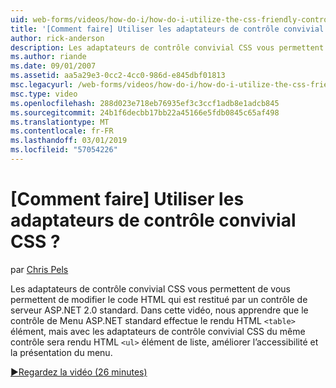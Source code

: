 ```yaml
---
uid: web-forms/videos/how-do-i/how-do-i-utilize-the-css-friendly-control-adapters
title: '[Comment faire] Utiliser les adaptateurs de contrôle convivial CSS ? | Microsoft Docs'
author: rick-anderson
description: Les adaptateurs de contrôle convivial CSS vous permettent de vous permettent de modifier le code HTML qui est restitué par un contrôle de serveur ASP.NET 2.0 standard. Dans cette vidéo, nous apprendre qui le stan...
ms.author: riande
ms.date: 09/01/2007
ms.assetid: aa5a29e3-0cc2-4cc0-986d-e845dbf01813
msc.legacyurl: /web-forms/videos/how-do-i/how-do-i-utilize-the-css-friendly-control-adapters
msc.type: video
ms.openlocfilehash: 288d023e718eb76935ef3c3ccf1adb8e1adcb845
ms.sourcegitcommit: 24b1f6decbb17bb22a45166e5fdb0845c65af498
ms.translationtype: MT
ms.contentlocale: fr-FR
ms.lasthandoff: 03/01/2019
ms.locfileid: "57054226"
---
```

<a name="how-do-i-utilize-the-css-friendly-control-adapters"></a>[Comment faire] Utiliser les adaptateurs de contrôle convivial CSS ?
====================
par [Chris Pels](https://twitter.com/chrispels)

Les adaptateurs de contrôle convivial CSS vous permettent de vous permettent de modifier le code HTML qui est restitué par un contrôle de serveur ASP.NET 2.0 standard. Dans cette vidéo, nous apprendre que le contrôle de Menu ASP.NET standard effectue le rendu HTML `<table>` élément, mais avec les adaptateurs de contrôle convivial CSS du même contrôle sera rendu HTML `<ul>` élément de liste, améliorer l’accessibilité et la présentation du menu. 

[&#9654;Regardez la vidéo (26 minutes)](https://channel9.msdn.com/Blogs/ASP-NET-Site-Videos/how-do-i-utilize-the-css-friendly-control-adapters)
